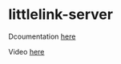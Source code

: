 # littlelink-server

Dcoumentation [here](https://techno-tim.github.io/posts/open-source-linktree-alt/)

Video [here](https://www.youtube.com/watch?v=42SqfI_AjXU)